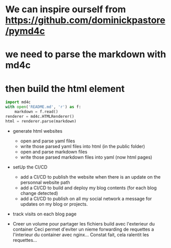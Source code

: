 # We can inspire ourself from https://github.com/dominickpastore/pymd4c
# we need to parse the markdown with md4c
# then build the html element

```python
import md4c
with open('README.md', 'r') as f:
    markdown = f.read()
renderer = md4c.HTMLRenderer()
html = renderer.parse(markdown)
```

- generate html websites
    - open and parse yaml files
    - write those parsed yaml files into html (in the public folder)
    - open and parse markdown files
    - write those parsed markdown files into yaml (now html pages)

- setUp the CI/CD
    - add a CI/CD to publish the website when there is an update on the personnal website path
    - add a CI/CD to build and deploy my blog contents (for each blog change detected)
    - add a CI/CD to publish on all my social network a message for updates on my blog or projects.

- track visits on each blog page

- Creer un volume pour partager les fichiers build avec l'exterieur du container
    Ceci permet d'eviter un nieme forwarding de requettes a l'interieur du container avec nginx...
    Constat fait, cela ralentit les requettes...
